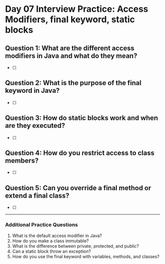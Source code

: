 # Day 07 Interview Practice: Access Modifiers, final keyword, static blocks

## Question 1: What are the different access modifiers in Java and what do they mean?
- [ ] 

## Question 2: What is the purpose of the final keyword in Java?
- [ ] 

## Question 3: How do static blocks work and when are they executed?
- [ ] 

## Question 4: How do you restrict access to class members?
- [ ] 

## Question 5: Can you override a final method or extend a final class?
- [ ] 

---

### Additional Practice Questions
1. What is the default access modifier in Java?
2. How do you make a class immutable?
3. What is the difference between private, protected, and public?
4. Can a static block throw an exception?
5. How do you use the final keyword with variables, methods, and classes? 